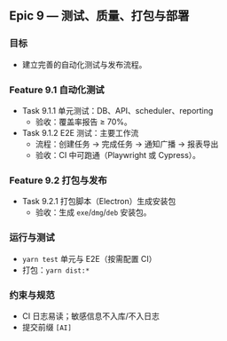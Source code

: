 ## Epic 9 — 测试、质量、打包与部署

### 目标
- 建立完善的自动化测试与发布流程。

### Feature 9.1 自动化测试
- Task 9.1.1 单元测试：DB、API、scheduler、reporting
  - 验收：覆盖率报告 ≥ 70%。
- Task 9.1.2 E2E 测试：主要工作流
  - 流程：创建任务 → 完成任务 → 通知广播 → 报表导出
  - 验收：CI 中可跑通（Playwright 或 Cypress）。

### Feature 9.2 打包与发布
- Task 9.2.1 打包脚本（Electron）生成安装包
  - 验收：生成 `exe`/`dmg`/`deb` 安装包。

### 运行与测试
- `yarn test` 单元与 E2E（按需配置 CI）
- 打包：`yarn dist:*`

### 约束与规范
- CI 日志易读；敏感信息不入库/不入日志
- 提交前缀 `[AI]`
